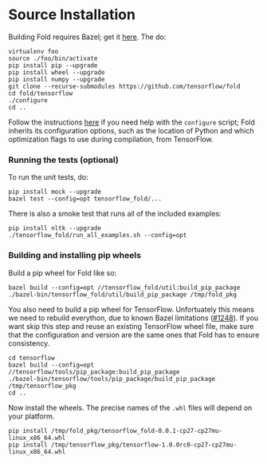 # Source Installation

Building Fold requires Bazel; get
it [here](https://bazel.build/versions/master/docs/install.html). The do:

```
virtualenv foo
source ./foo/bin/activate
pip install pip --upgrade
pip install wheel --upgrade
pip install numpy --upgrade
git clone --recurse-submodules https://github.com/tensorflow/fold
cd fold/tensorflow
./configure
cd ..
```

Follow the
instructions
[here](https://www.tensorflow.org/get_started/os_setup#configure_the_installation) if
you need help with the `configure` script; Fold inherits its configuration
options, such as the location of Python and which optimization flags to use
during compilation, from TensorFlow.

### Running the tests (optional)

To run the unit tests, do:

```
pip install mock --upgrade
bazel test --config=opt tensorflow_fold/...
```

There is also a smoke test that runs all of the included examples:

```
pip install nltk --upgrade
./tensorflow_fold/run_all_examples.sh --config=opt
```

### Building and installing pip wheels

Build a pip wheel for Fold like so:

```
bazel build --config=opt //tensorflow_fold/util:build_pip_package
./bazel-bin/tensorflow_fold/util/build_pip_package /tmp/fold_pkg
```

You also need to build a pip wheel for TensorFlow. Unfortuately this means we
need to rebuild everython, due to known Bazel limitations
([#1248](https://github.com/bazelbuild/bazel/issues/1248)). If you want skip
this step and reuse an existing TensorFlow wheel file, make sure that the
configuration and version are the same ones that Fold has to ensure consistency.

```
cd tensorflow
bazel build --config=opt //tensorflow/tools/pip_package:build_pip_package
./bazel-bin/tensorflow/tools/pip_package/build_pip_package /tmp/tensorflow_pkg
cd ..
```

Now install the wheels. The precise names of the `.whl` files will
depend on your platform.

```
pip install /tmp/fold_pkg/tensorflow_fold-0.0.1-cp27-cp27mu-linux_x86_64.whl
pip install /tmp/tensorflow_pkg/tensorflow-1.0.0rc0-cp27-cp27mu-linux_x86_64.whl
```
